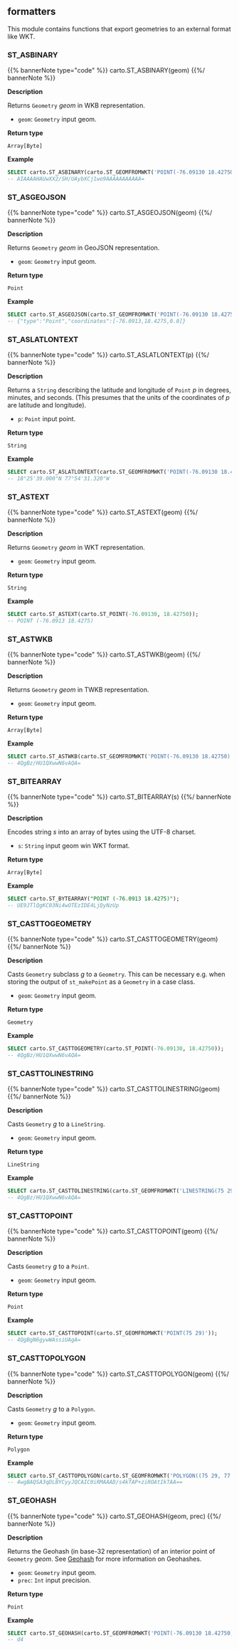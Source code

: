 ## formatters

<div class="badges"><div class="experimental"><div class="core"></div></div>

This module contains functions that export geometries to an external format like WKT.


### ST_ASBINARY

{{% bannerNote type="code" %}}
carto.ST_ASBINARY(geom)
{{%/ bannerNote %}}

**Description**

Returns `Geometry` _geom_ in WKB representation.

* `geom`: `Geometry` input geom.

**Return type**

`Array[Byte]`

**Example**

```sql
SELECT carto.ST_ASBINARY(carto.ST_GEOMFROMWKT('POINT(-76.09130 18.42750)'));
-- AIAAAAHAUwXX2/SH/UAybXCj1wo9AAAAAAAAAAA=
```


### ST_ASGEOJSON

{{% bannerNote type="code" %}}
carto.ST_ASGEOJSON(geom)
{{%/ bannerNote %}}

**Description**

Returns `Geometry` _geom_ in GeoJSON representation.

* `geom`: `Geometry` input geom.

**Return type**

`Point`

**Example**

```sql
SELECT carto.ST_ASGEOJSON(carto.ST_GEOMFROMWKT('POINT(-76.09130 18.42750)'));
-- {"type":"Point","coordinates":[-76.0913,18.4275,0.0]}
```


### ST_ASLATLONTEXT

{{% bannerNote type="code" %}}
carto.ST_ASLATLONTEXT(p)
{{%/ bannerNote %}}

**Description**

Returns a `String` describing the latitude and longitude of `Point` _p_ in degrees, minutes, and seconds. (This presumes that the units of the coordinates of _p_ are latitude and longitude).

* `p`: `Point` input point.

**Return type**

`String`

**Example**

```sql
SELECT carto.ST_ASLATLONTEXT(carto.ST_GEOMFROMWKT('POINT(-76.09130 18.42750)'));
-- 18°25'39.000"N 77°54'31.320"W
```


### ST_ASTEXT

{{% bannerNote type="code" %}}
carto.ST_ASTEXT(geom)
{{%/ bannerNote %}}

**Description**

Returns `Geometry` _geom_ in WKT representation.

* `geom`: `Geometry` input geom.

**Return type**

`String`

**Example**

```sql
SELECT carto.ST_ASTEXT(carto.ST_POINT(-76.09130, 18.42750));
-- POINT (-76.0913 18.4275)
```


### ST_ASTWKB

{{% bannerNote type="code" %}}
carto.ST_ASTWKB(geom)
{{%/ bannerNote %}}

**Description**

Returns `Geometry` _geom_ in TWKB representation.

* `geom`: `Geometry` input geom.

**Return type**

`Array[Byte]`

**Example**

```sql
SELECT carto.ST_ASTWKB(carto.ST_GEOMFROMWKT('POINT(-76.09130 18.42750)'));
-- 4QgBz/HU1QXwwN6vAQA=
```


### ST_BITEARRAY

{{% bannerNote type="code" %}}
carto.ST_BITEARRAY(s)
{{%/ bannerNote %}}

**Description**

Encodes string _s_ into an array of bytes using the UTF-8 charset.

* `s`: `String` input geom win WKT format.

**Return type**

`Array[Byte]`

**Example**

```sql
SELECT carto.ST_BYTEARRAY("POINT (-76.0913 18.4275)");
-- UE9JTlQgKC03Ni4wOTEzIDE4LjQyNzUp
```


### ST_CASTTOGEOMETRY

{{% bannerNote type="code" %}}
carto.ST_CASTTOGEOMETRY(geom)
{{%/ bannerNote %}}

**Description**

Casts `Geometry` subclass _g_ to a `Geometry`. This can be necessary e.g. when storing the output of `st_makePoint` as a `Geometry` in a case class.

* `geom`: `Geometry` input geom.

**Return type**

`Geometry`

**Example**

```sql
SELECT carto.ST_CASTTOGEOMETRY(carto.ST_POINT(-76.09130, 18.42750));
-- 4QgBz/HU1QXwwN6vAQA=
```


### ST_CASTTOLINESTRING

{{% bannerNote type="code" %}}
carto.ST_CASTTOLINESTRING(geom)
{{%/ bannerNote %}}

**Description**

Casts `Geometry` _g_ to a `LineString`.

* `geom`: `Geometry` input geom.

**Return type**

`LineString`

**Example**

```sql
SELECT carto.ST_CASTTOLINESTRING(carto.ST_GEOMFROMWKT('LINESTRING(75 29,77 29,77 27, 75 29)'));
-- 4QgBz/HU1QXwwN6vAQA=
```


### ST_CASTTOPOINT

{{% bannerNote type="code" %}}
carto.ST_CASTTOPOINT(geom)
{{%/ bannerNote %}}

**Description**

Casts `Geometry` _g_ to a `Point`.

* `geom`: `Geometry` input geom.

**Return type**

`Point`

**Example**

```sql
SELECT carto.ST_CASTTOPOINT(carto.ST_GEOMFROMWKT('POINT(75 29)'));
-- 4QgBgN6gywWAssiUAgA=
```


### ST_CASTTOPOLYGON

{{% bannerNote type="code" %}}
carto.ST_CASTTOPOLYGON(geom)
{{%/ bannerNote %}}

**Description**

Casts `Geometry` _g_ to a `Polygon`.

* `geom`: `Geometry` input geom.

**Return type**

`Polygon`

**Example**

```sql
SELECT carto.ST_CASTTOPOLYGON(carto.ST_GEOMFROMWKT('POLYGON((75 29, 77 29, 77 27, 75 29))'));
-- 4wgBAQSA3qDLBYCyyJQCAIC0iRMAAAD/s4kTAP+ziROAtIkTAA==
```


### ST_GEOHASH

{{% bannerNote type="code" %}}
carto.ST_GEOHASH(geom, prec)
{{%/ bannerNote %}}

**Description**

Returns the Geohash (in base-32 representation) of an interior point of `Geometry` _geom_. See [Geohash](https://www.geomesa.org/documentation/stable/user/appendix/utils.html#geohash) for more information on Geohashes.

* `geom`: `Geometry` input geom.
* `prec`: `Int` input precision.

**Return type**

`Point`

**Example**

```sql
SELECT carto.ST_GEOHASH(carto.ST_GEOMFROMWKT('POINT(-76.09130 18.42750)'), 8);
-- d4
```

